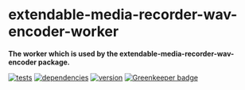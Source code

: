 # extendable-media-recorder-wav-encoder-worker

**The worker which is used by the extendable-media-recorder-wav-encoder package.**

[![tests](https://img.shields.io/travis/chrisguttandin/extendable-media-recorder-wav-encoder-worker/master.svg?style=flat-square)](https://travis-ci.org/chrisguttandin/extendable-media-recorder-wav-encoder-worker)
[![dependencies](https://img.shields.io/david/chrisguttandin/extendable-media-recorder-wav-encoder-worker.svg?style=flat-square)](https://www.npmjs.com/package/extendable-media-recorder-wav-encoder-worker)
[![version](https://img.shields.io/npm/v/extendable-media-recorder-wav-encoder-worker.svg?style=flat-square)](https://www.npmjs.com/package/extendable-media-recorder-wav-encoder-worker) [![Greenkeeper badge](https://badges.greenkeeper.io/chrisguttandin/extendable-media-recorder-wav-encoder-worker.svg)](https://greenkeeper.io/)
